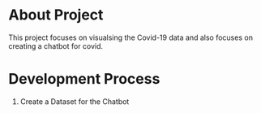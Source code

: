 # About Project

This project focuses on visualsing the Covid-19 data and also focuses on creating a chatbot for covid.

# Development Process
1. Create a Dataset for the Chatbot
